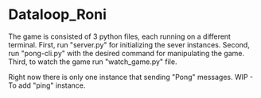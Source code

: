 # Dataloop_Roni

The game is consisted of 3 python files, each running on a different terminal.
First, run "server.py" for initializing the sever instances.
Second, run "pong-cli.py" with the desired command for manipulating the game.
Third, to watch the game run "watch_game.py" file.

Right now there is only one instance that sending "Pong" messages.
WIP - To add "ping" instance.
